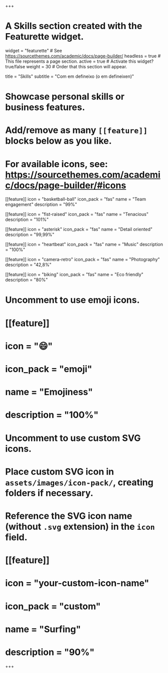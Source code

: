 +++
# A Skills section created with the Featurette widget.
widget = "featurette"  # See https://sourcethemes.com/academic/docs/page-builder/
headless = true  # This file represents a page section.
active = true  # Activate this widget? true/false
weight = 30  # Order that this section will appear.

title = "Skills"
subtitle = "Com em defineixo (o em defineixen)"

# Showcase personal skills or business features.
# 
# Add/remove as many `[[feature]]` blocks below as you like.
# 
# For available icons, see: https://sourcethemes.com/academic/docs/page-builder/#icons

[[feature]]
  icon = "basketball-ball"
  icon_pack = "fas"
  name = "Team engagement"
  description = "99%"

[[feature]]
  icon = "fist-raised"
  icon_pack = "fas"
  name = "Tenacious"
  description = "101%"

[[feature]]
  icon = "asterisk"
  icon_pack = "fas"
  name = "Detail oriented"
  description = "99,99%"
  
[[feature]]
  icon = "heartbeat"
  icon_pack = "fas"
  name = "Music"
  description = "100%"  
  
[[feature]]
  icon = "camera-retro"
  icon_pack = "fas"
  name = "Photography"
  description = "42,8%"

[[feature]]
  icon = "biking"
  icon_pack = "fas"
  name = "Eco friendly"
  description = "80%"


# Uncomment to use emoji icons.
# [[feature]]
#  icon = ":smile:"
#  icon_pack = "emoji"
#  name = "Emojiness"
#  description = "100%"  

# Uncomment to use custom SVG icons.
# Place custom SVG icon in `assets/images/icon-pack/`, creating folders if necessary.
# Reference the SVG icon name (without `.svg` extension) in the `icon` field.
# [[feature]]
#  icon = "your-custom-icon-name"
#  icon_pack = "custom"
#  name = "Surfing"
#  description = "90%"

+++
